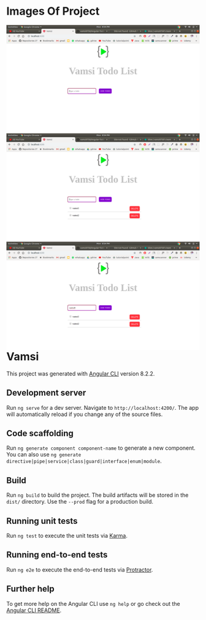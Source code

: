# Images Of Project
<img src="/src/assets/1.png"
     alt="Markdown Monster icon"
     style="float: left; margin-right: 10px;" />
<img src="/src/assets/2.png"
     alt="Markdown Monster icon"
     style="float: left; margin-right: 10px;" />
<img src="/src/assets/3.png"
     alt="Markdown Monster icon"
     style="float: left; margin-right: 10px;" />     
     
     
# Vamsi

This project was generated with [Angular CLI](https://github.com/angular/angular-cli) version 8.2.2.

## Development server

Run `ng serve` for a dev server. Navigate to `http://localhost:4200/`. The app will automatically reload if you change any of the source files.

## Code scaffolding

Run `ng generate component component-name` to generate a new component. You can also use `ng generate directive|pipe|service|class|guard|interface|enum|module`.

## Build

Run `ng build` to build the project. The build artifacts will be stored in the `dist/` directory. Use the `--prod` flag for a production build.

## Running unit tests

Run `ng test` to execute the unit tests via [Karma](https://karma-runner.github.io).

## Running end-to-end tests

Run `ng e2e` to execute the end-to-end tests via [Protractor](http://www.protractortest.org/).

## Further help

To get more help on the Angular CLI use `ng help` or go check out the [Angular CLI README](https://github.com/angular/angular-cli/blob/master/README.md).
